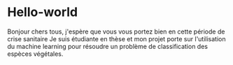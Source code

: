 # Hello-world
Bonjour chers tous, j'espère que vous vous portez bien en cette période de crise sanitaire
Je suis étudiante en thèse et mon projet porte sur l'utilisation du machine learning pour résoudre un problème de classification des espèces végétales. 
